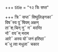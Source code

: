 +++
title = "१२ त्रिः सप्त"

+++
त्रिः᳓ सप्त᳓ विष्पुलिङ्गका᳓  
विष᳓स्य पु᳓षियम् अक्षन्  
ता᳓श् चिन् नु᳓ न᳓ मरन्ति  
नो᳓ वय᳓म् मराम  
आरे᳓ अस्य यो᳓जनं हरिष्ठा᳓  
म᳓धु त्वा मधुला᳓ चकार